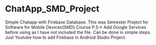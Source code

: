 # ChatApp_SMD_Project
Simple Chatapp with Firebase Database.
This was Semester Project for Software for Mobile Devices(SMD) Course
P.S-> Add Google Services before using as I have not included the file. Can be done in simple steps. Just Youtube how to add Firebase in Android Studio Project.
